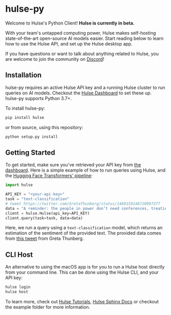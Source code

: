 # hulse-py

Welcome to Hulse's Python Client! **Hulse is currently in beta.**

With your team's untapped computing power, Hulse makes self-hosting state-of-the-art open-source AI models easier.
Start reading below to learn how to use the Hulse API, and set up the Hulse desktop app.

If you have questions or want to talk about anything related to Hulse, you are welcome to join the community on [Discord](https://discord.gg/uPf74RXSC2)!

## Installation

hulse-py requires an active Hulse API key and a running Hulse cluster to run queries on AI models. Checkout the [Hulse Dashboard](https://hulse-api.herokuapp.com/login) to set these up. hulse-py supports Python 3.7+.

To install hulse-py:
```bash
pip install hulse
```

or from source, using this repository:
```bash
python setup.py install
```

## Getting Started

To get started, make sure you've retrieved your API key from [the dashboard](https://hulse-api.herokuapp.com/login). Here is a simple example of how to run queries using Hulse, and the [Hugging Face Transformers' pipeline](https://github.com/huggingface/transformers):
```python
import hulse

API_KEY = "<your-api-key>"
task = "text-classification"
# tweet https://twitter.com/GretaThunberg/status/1460159146720997377
data = "A reminder: the people in power don’t need conferences, treaties or agreements to start taking real climate action. They can start today. When enough people come together then change will come and we can achieve almost anything. So instead of looking for hope - start creating it."
client = hulse.Hulse(api_key=API_KEY)
client.query(task=task, data=data)
```

Here, we run a query using a `text-classification` model, which returns an estimation of the sentiment of the provided text. The provided data comes from [this tweet](https://twitter.com/GretaThunberg/status/1460159146720997377) from Greta Thunberg. 

## CLI Host

An alternative to using the macOS app is for you to run a Hulse host directly from your command line. This can be done using the Hulse CLI, and your API key:
```bash
hulse login
hulse host
```

To learn more, check out [Hulse Tutorials](https://sacha-levy.gitbook.io/hulse/), [Hulse Sphinx Docs](https://hulse-py.readthedocs.io/en/latest/?) or checkout the example folder for more information.
